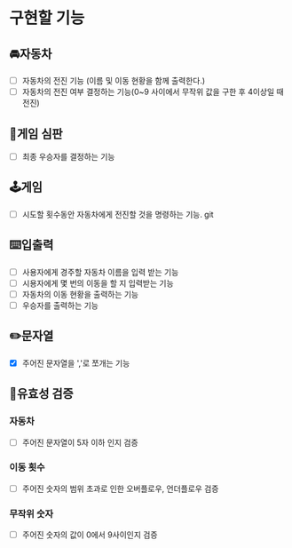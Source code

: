 # 구현할 기능

## 🚘**자동차**

- [ ]  자동차의 전진 기능 (이름 및 이동 현황을 함께 출력한다.)
- [ ]  자동차의 전진 여부 결정하는 기능(0~9 사이에서 무작위 값을 구한 후 4이상일 때 전진)

## 🎯게임 심판
- [ ] 최종 우승자를 결정하는 기능

## 🕹️**게임**

- [ ] 시도할 횟수동안 자동차에게 전진할 것을 명령하는 기능.
git 

## ⌨️**입출력**

- [ ]  사용자에게 경주할 자동차 이름을 입력 받는 기능
- [ ]  시용자에게 몇 번의 이동을 할 지 입력받는 기능
- [ ]  자동차의 이동 현황을 출력하는 기능
- [ ]  우승자를 출력하는 기능

## ✏️문자열

- [x] 주어진 문자열을 ','로 쪼개는 기능

## 💎유효성 검증
### 자동차
- [ ] 주어진 문자열이 5자 이하 인지 검증
### 이동 횟수
- [ ] 주어진 숫자의 범위 초과로 인한 오버플로우, 언더플로우 검증
### 무작위 숫자
- [ ] 주어진 숫자의 값이 0에서 9사이인지 검증

